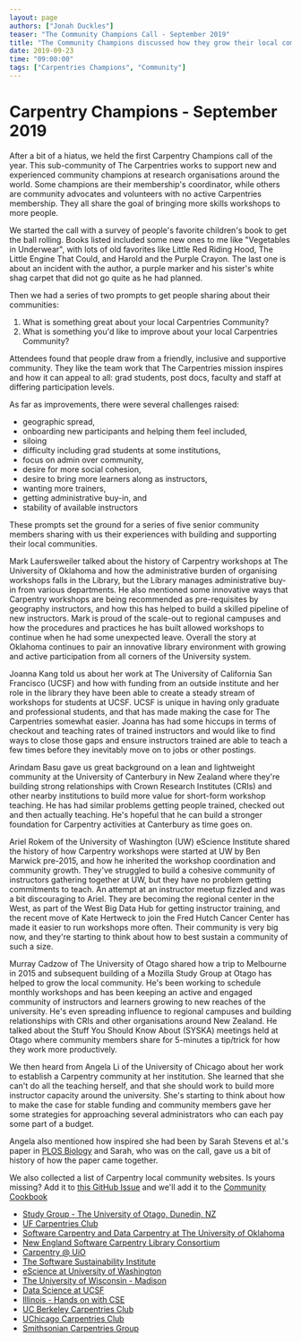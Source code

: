 ```yaml
---
layout: page
authors: ["Jonah Duckles"]
teaser: "The Community Champions Call - September 2019"
title: "The Community Champions discussed how they grow their local communities"
date: 2019-09-23
time: "09:00:00"
tags: ["Carpentries Champions", "Community"]
---
```


# Carpentry Champions - September 2019 

After a bit of a hiatus, we held the first Carpentry Champions call of the year. This sub-community of The Carpentries works to support new and experienced community champions at research organisations around the world. Some champions are their membership's coordinator, while others are community advocates and volunteers with no active Carpentries membership. They all share the goal of bringing more skills workshops to more people. 

We started the call with a survey of people's favorite children's book to get the ball rolling. Books listed included some new ones to me like "Vegetables in Underwear", with lots of old favorites like Little Red Riding Hood, The Little Engine That Could, and Harold and the Purple Crayon. The last one is about an incident with the author, a purple marker and his sister's white shag carpet that did not go quite as he had planned. 

Then we had a series of two prompts to get people sharing about their communities:

1. What is something great about your local Carpentries Community?
2. What is something you'd like to improve about your local Carpentries Community?

Attendees found that people draw from a friendly, inclusive and supportive community. They like the team work that The Carpentries mission inspires and how it can appeal to all: grad students, post docs, faculty and staff at differing participation levels. 

As far as improvements, there were several challenges raised:

- geographic spread, 
- onboarding new participants and helping them feel included, 
- siloing
- difficulty including grad students at some institutions, 
- focus on admin over community, 
- desire for more social cohesion, 
- desire to bring more learners along as instructors, 
- wanting more trainers, 
- getting administrative buy-in, and 
- stability of available instructors 

These prompts set the ground for a series of five senior community members sharing with us their experiences with building and supporting their local communities. 

Mark Laufersweiler talked about the history of Carpentry workshops at The University of Oklahoma and how the administrative burden of organising workshops falls in the Library, but the Library manages administrative buy-in from various departments. He also mentioned some innovative ways that Carpentry workshops are being recommended as pre-requisites by geography instructors, and how this has helped to build a skilled pipeline of new instructors. Mark is proud of the scale-out to regional campuses and how the procedures and practices he has built allowed workshops to continue when he had some unexpected leave. Overall the story at Oklahoma continues to pair an innovative library environment with growing and active participation from all corners of the University system.

Joanna Kang told us about her work at The University of California San Francisco (UCSF) and how with funding from an outside institute and her role in the library they have been able to create a steady stream of workshops for students at UCSF. UCSF is unique in having only graduate and professional students, and that has made making the case for The Carpentries somewhat easier. Joanna has had some hiccups in terms of checkout and teaching rates of trained instructors and would like to find ways to close those gaps and ensure instructors trained are able to teach a few times before they inevitably move on to jobs or other postings. 

Arindam Basu gave us great background on a lean and lightweight community at the University of Canterbury in New Zealand where they're building strong relationships with Crown Research Institutes (CRIs) and other nearby institutions to build more value for short-form workshop teaching. He has had similar problems getting people trained, checked out and then actually teaching. He's hopeful that he can build a stronger foundation for Carpentry activities at Canterbury as time goes on. 

Ariel Rokem of the University of Washington (UW) eScience Institute shared the history of how Carpentry workshops were started at UW by Ben Marwick pre-2015, and how he inherited the workshop coordination and community growth. They've struggled to build a cohesive community of instructors gathering together at UW, but they have no problem getting commitments to teach. An attempt at an instructor meetup fizzled and was a bit discouraging to Ariel. They are becoming the regional center in the West, as part of the West Big Data Hub for getting instructor training, and the recent move of Kate Hertweck to join the Fred Hutch Cancer Center has made it easier to run workshops more often. Their community is very big now, and they're starting to think about how to best sustain a community of such a size.

Murray Cadzow of The University of Otago shared how a trip to Melbourne in 2015 and subsequent building of a Mozilla Study Group at Otago has helped to grow the local community. He's been working to schedule monthly workshops and has been keeping an active and engaged community of instructors and learners growing to new reaches of the university. He's even spreading influence to regional campuses and building relationships with CRIs and other organisations around New Zealand. He talked about the Stuff You Should Know About (SYSKA) meetings held at Otago where community members share for 5-minutes a tip/trick for how they work more productively. 

We then heard from Angela Li of the University of Chicago about her work to establish a Carpentry community at her institution. She learned that she can't do all the teaching herself, and that she should work to build more instructor capacity around the university. She's starting to think about how to make the case for stable funding and community members gave her some strategies for approaching several administrators who can each pay some part of a budget. 

Angela also mentioned how inspired she had been by Sarah Stevens et al.'s paper in [PLOS Biology](https://journals.plos.org/plosbiology/article?id=10.1371/journal.pbio.2005561) and Sarah, who was on the call, gave us a bit of history of how the paper came together.

We also collected a list of Carpentry local community websites. Is yours missing? Add it to [this GitHub Issue](https://github.com/carpentries/community-cookbook/issues/26) and we'll add it to the [Community Cookbook](https://cookbook.carpentries.org)

- [Study Group - The University of Otago, Dunedin, NZ](https://otagocarpentries.github.io)
- [UF Carpentries Club](https://www.uf-carpentries.org)
- [Software Carpentry and Data Carpentry at The University of Oklahoma](https://libraries.ou.edu/content/software-and-data-carpentry)
- [New England Software Carpentry Library Consortium](https://nesclic.github.io)
- [Carpentry @ UiO](https://www.ub.uio.no/english/courses-events/courses/other/Carpentry/software-carpentry/)
- [The Software Sustainability Institute](https://software.ac.uk/programmes-events/carpentries/software-carpentry)
- [eScience at University of Washington](https://escience.washington.edu)
- [The University of Wisconsin - Madison](https://hub.datascience.wisc.edu/training)
- [Data Science at UCSF](https://www.library.ucsf.edu/ask-an-expert/data-science/)
- [Illinois - Hands on with CSE](https://cse.illinois.edu/cse-training/)
- [UC Berkeley Carpentries Club](https://bids.berkeley.edu/research/berkeley-carpentries-club)
- [UChicago Carpentries Club](https://uc-carpentries.github.io)
- [Smithsonian Carpentries Group](https://datascience.si.edu/carpentries)
